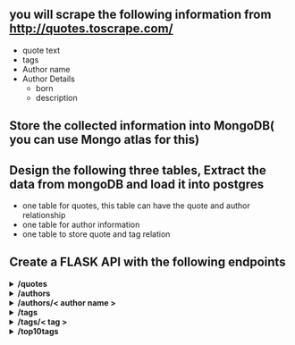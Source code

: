 ## you will scrape the following information from http://quotes.toscrape.com/

- quote text
- tags
- Author name
- Author Details
  - born
  - description

## Store the collected information into MongoDB( you can use Mongo atlas for this)

## Design the following three tables, Extract the data from mongoDB and load it into postgres

- one table for quotes, this table can have the quote and author relationship
- one table for author information
- one table to store quote and tag relation

## Create a FLASK API with the following endpoints

<details>
    <summary><strong>/quotes </strong></summary>

```
{
    total: <total number quotes scraped >,
    quotes : [
                {
                    text: <quote text >,
                    author name: <author name >,
                    tags: []
                },
	            ...
	        ]
}

```

</details>

<details>
    <summary><strong>/authors </strong></summary>

```
{
    total: <total number of authors>,
    details:[
            	{
            		name : <author name >,
            		description : <author description>,
            		born : <date of birth etc. >,
            		count : <total number of quotes by this author >,
            		quotes : [
                				{
                    				text: <quote text>,
                    				tags: []
                				},
            		...
            		]
            	},
        	...
    	]
}
```

</details>

<details>
    <summary><strong>/authors/< author name > </strong></summary>

```
{
    name: <Author name>,
    description: <author description>,
    born: <date of birth etc>
    number_of_quotes :  <total quotes by the author>
    quotes : [
    		{
    			text: <quote text>,
    			tags: []
    		},
            ...
    	]
}
```

</details>

<details>
    <summary><strong>/tags </strong></summary>

```
{
	count: <total tags>,
	details:[
        		{
        			name: < tag>,
        			number_of_quotes :  <total quotes this tag appears in >
        			quotes : [
                				{
                					text: <quote text>,
                					tags: []
                				},
                                ...
    				        ]
        		},
            ...
	]
}

```

</details>

<details>	
    <summary><strong>/tags/< tag > </strong></summary>

```
{
	tag : <tag name>,
	count : <number of quotes this tag appears in >,
	quotes : [
			{
    			quote : <quote text >,
    			tags : []
			},
		...
		]

}

```

</details>

<details>
   <summary><strong>/top10tags </strong></summary>

```
	[
		{
		tag: < tag name > ,
		quote count: < number of quotes this tag appears in >
		},
		...
	]

```

</details>
